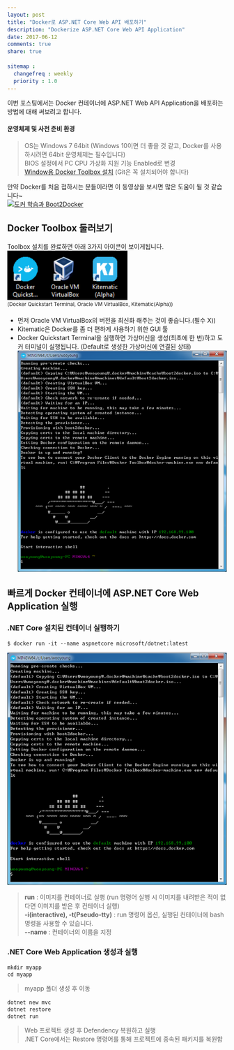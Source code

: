 ```yaml
---
layout: post
title: "Docker로 ASP.NET Core Web API 배포하기"
description: "Dockerize ASP.NET Core Web API Application"
date: 2017-06-12
comments: true
share: true

sitemap :
  changefreq : weekly
  priority : 1.0
---
```


이번 포스팅에서는 Docker 컨테이너에 ASP.NET Web API Application을 배포하는 방법에 대해 써보려고 합니다.

#### 운영체제 및 사전 준비 환경
> OS는 Windows 7 64bit (Windows 10이면 더 좋을 것 같고, Docker를 사용하시려면 64bit 운영체제는 필수입니다)<br>
> BIOS 설정에서 PC CPU 가상화 지원 기능 Enabled로 변경<br>
> [Window용 Docker Toolbox 설치](https://www.docker.com/products/docker-toolbox)
(Git은 꼭 설치되어야 합니다)

만약 Docker를 처음 접하시는 분들이라면 이 동영상을 보시면 많은 도움이 될 것 같습니다~<br>
[![도커 학습과 Boot2Docker](http://img.youtube.com/vi/MqL5exxZDg4/0.jpg)](https://youtu.be/MqL5exxZDg4) 

## Docker Toolbox 둘러보기
Toolbox 설치를 완료하면 아래 3가지 아이콘이 보이게됩니다.<br>
![image_1](/images/post_3/1.png)<br>
<sup>(Docker Quickstart Terminal, Oracle VM VirtualBox, Kitematic(Alpha))</sup>

- 먼저 Oracle VM VirtualBox의 버전을 최신화 해주는 것이 좋습니다.(필수 X))
- Kitematic은 Docker를 좀 더 편하게 사용하기 위한 GUI 툴
- Docker Quickstart Terminal을 실행하면 가상머신을 생성(최초에 한 번)하고 도커 터미널이 실행됩니다.  (Default로 생성한 가상머신에 연결된 상태)<br>
![image_2](/images/post_3/2.png)

## 빠르게 Docker 컨테이너에 ASP.NET Core Web Application 실행
### .NET Core 설치된 컨테이너 실행하기
~~~ docker
$ docker run -it --name aspnetcore microsoft/dotnet:latest
~~~
![image_2](/images/post_3/2.png)
> <b>run</b> : 이미지를 컨테이너로 실행 (run 명령어 실행 시 이미지를 내려받은 적이 없다면 이미지를 받은 후 컨테이너 실행)<br> 
> <b>-i(interactive), -t(Pseudo-tty)</b> : run 명령어 옵션, 실행된 컨테이너에 bash 명령을 사용할 수 있습니다.<br> 
> <b>--name</b> : 컨테이너의 이름을 지정

### .NET Core Web Application 생성과 실행
~~~
mkdir myapp
cd myapp
~~~
> myapp 폴더 생성 후 이동

~~~
dotnet new mvc
dotnet restore
dotnet run
~~~
> Web 프로젝트 생성 후 Defendency 복원하고 실행<br>
> .NET Core에서는 Restore 명령어를 통해 프로젝트에 종속된 패키지를 복원함
